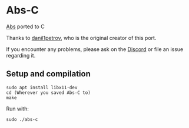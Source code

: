 # Abs-C
[Abs](https://github.com/sciboy12/Abs) ported to C

Thanks to [danil1petrov](https://github.com/danil1petrov), who is the original creator of this port.

If you encounter any problems, please ask on the [Discord](https://discord.gg/vKJfPyU) or file an issue regarding it.

## Setup and compilation
```
sudo apt install libx11-dev
cd (Wherever you saved Abs-C to)
make
```
Run with:
```
sudo ./abs-c
```
